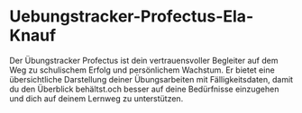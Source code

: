 # Uebungstracker-Profectus-Ela-Knauf
Der Übungstracker Profectus ist dein vertrauensvoller Begleiter auf dem Weg zu schulischem Erfolg und persönlichem Wachstum. Er bietet eine übersichtliche Darstellung deiner Übungsarbeiten mit Fälligkeitsdaten, damit du den Überblick behältst.och besser auf deine Bedürfnisse einzugehen und dich auf deinem Lernweg zu unterstützen.
